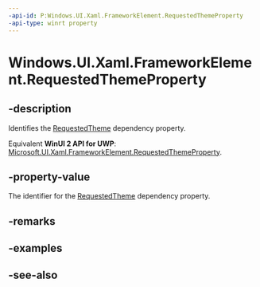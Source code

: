 ```yaml
---
-api-id: P:Windows.UI.Xaml.FrameworkElement.RequestedThemeProperty
-api-type: winrt property
---
```


<!-- Property syntax
public Windows.UI.Xaml.DependencyProperty RequestedThemeProperty { get; }
-->

# Windows.UI.Xaml.FrameworkElement.RequestedThemeProperty

## -description
Identifies the [RequestedTheme](frameworkelement_requestedtheme.md) dependency property.

Equivalent **WinUI 2 API for UWP**: [Microsoft.UI.Xaml.FrameworkElement.RequestedThemeProperty](/windows/winui/api/microsoft.ui.xaml.frameworkelement.requestedthemeproperty).

## -property-value
The identifier for the [RequestedTheme](frameworkelement_requestedtheme.md) dependency property.

## -remarks

## -examples

## -see-also
